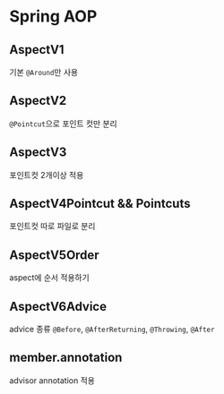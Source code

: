 # Spring AOP

## AspectV1
기본 `@Around`만 사용

## AspectV2
`@Pointcut`으로 포인트 컷만 분리 

## AspectV3
포인트컷 2개이상 적용

## AspectV4Pointcut && Pointcuts 
포인트컷 따로 파일로 분리

## AspectV5Order
aspect에 순서 적용하기

## AspectV6Advice
advice 종류 `@Before`, `@AfterReturning`, `@Throwing`, `@After`

## member.annotation
advisor annotation 적용